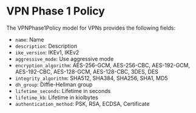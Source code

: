 # VPN Phase 1 Policy

The VPNPhase1Policy model for VPNs provides the following fields:

- `name`: Name
- `description`: Description
- `ike_version`: IKEv1, IKEv2
- `aggressive_mode`: Use aggressive mode
- `encryption_algorithm`: AES-256-GCM, AES-256-CBC, AES-192-GCM, AES-192-CBC, AES-128-GCM, AES-128-CBC, 3DES, DES
- `integrity_algorithm`: SHA512, SHA384, SHA256, SHA1, MD5
- `dh_group`: Diffie-Hellman group
- `lifetime_seconds`: Lifetime in seconds
- `lifetime_kb`: Lifetime in kiolbytes
- `authentication_method`: PSK, RSA, ECDSA, Certificate
